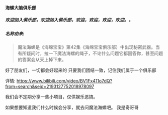 #### 海螺大脑俱乐部
##### 欢迎加入俱乐部，欢迎加入俱乐部，欢迎，欢迎，欢迎，欢迎。。
##### 名称由来: 
> 魔法海螺是《海绵宝宝》第42集《海绵宝宝俱乐部）中出现秘密武器。当有所疑问时，拉一下魔法海螺的绳子，不论什么问题它都回答你，甚至问题的答案会从天上掉下来。

好了朋友们，一切都会好起来的
只要我们团结一致，记住我们属于一个俱乐部

详情: https://www.bilibili.com/video/BV1Fx411o7dQ?from=search&seid=2193127752018978097

我们会不定期分享一些小项目，仅供娱乐恶搞。

如果想要知道我们什么时候会分享，就去问魔法海螺吧。
我是奇哥哥
